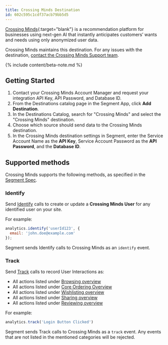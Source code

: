 ```yaml
---
title: Crossing Minds Destination
id: 602c595c1cdf37acb79bb5d5
---
```


[Crossing Minds](https://crossingminds.com/){:target="blank"} is a recommendation platform for businesses using next-gen AI that instantly anticipates customers’ wants and needs using only anonymized user data.

Crossing Minds maintains this destination. For any issues with the destination, [contact the Crossing Minds Support team](mailto:support@crossingminds.com).

{% include content/beta-note.md %}


## Getting Started

1. Contact your Crossing Minds Account Manager and request your integration API Key, API Password, and Database ID.
2. From the Destinations catalog page in the Segment App, click **Add Destination**.
3. In the Destinations Catalog, search for "Crossing Minds" and select the "Crossing Minds" destination.
4. Choose which source should send data to the Crossing Minds destination.
5. In the Crossing Minds destination settings in Segment, enter the Service Account Name as the **API Key**, Service Account Password as the **API Password**, and the **Database ID**.


## Supported methods

Crossing Minds supports the following methods, as specified in the [Segment Spec](/docs/connections/spec).


### Identify

Send [Identify](/docs/connections/spec/identify) calls to create or update a **Crossing Minds User** for any identified user on your site.

For example:
```js
analytics.identify('userId123', {
  email: 'john.doe@example.com'
});
```

Segment sends Identify calls to Crossing Minds as an `identify` event.


### Track

Send [Track](/docs/connections/spec/track) calls to record User Interactions as:

* All actions listed under [Browsing overview](/docs/connections/spec/ecommerce/v2/#browsing-overview)
* All actions listed under [Core Ordering Overview](/docs/connections/spec/ecommerce/v2/#core-ordering-overview)
* All actions listed under [Wishlisting overview](/docs/connections/spec/ecommerce/v2/#wishlisting-overview)
* All actions listed under [Sharing overview](/docs/connections/spec/ecommerce/v2/#sharing-overview)
* All actions listed under [Reviewing overview](/docs/connections/spec/ecommerce/v2/#reviewing-overview)


For example:

```js
analytics.track('Login Button Clicked')
```

Segment sends Track calls to Crossing Minds as a `track` event.
Any events that are not listed in the mentioned categories will be rejected.
